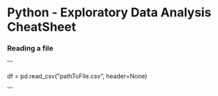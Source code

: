 # Python - Exploratory Data Analysis CheatSheet

### Reading a file

'''

df = pd.read_csv("pathToFile.csv", header=None)

'''
